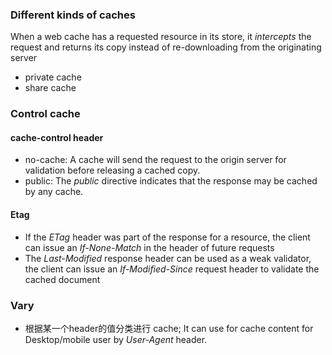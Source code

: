 ### Different kinds of caches
 When a web cache has a requested resource in its store, it *intercepts* the request and returns its copy instead of re-downloading from the originating server
 - private cache
 - share cache

### Control cache
#### cache-control header
- no-cache: A cache will send the request to the origin server for validation before releasing a cached copy.
- public: The *public* directive indicates that the response may be cached by any cache.

#### Etag
- If the *ETag* header was part of the response for a resource, the client can issue an *If-None-Match* in the header of future requests
- The *Last-Modified* response header can be used as a weak validator, the client can issue an *If-Modified-Since* request header to validate the cached document

### Vary
- 根据某一个header的值分类进行 cache; It can use for cache content for Desktop/mobile user by *User-Agent* header.
